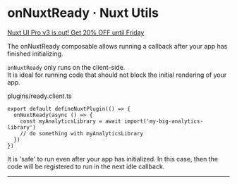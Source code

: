 # onNuxtReady · Nuxt Utils
[Nuxt UI Pro v3 is out! Get 20% OFF until Friday](https://ui.nuxt.com/pro/pricing)

The onNuxtReady composable allows running a callback after your app has finished initializing.

`onNuxtReady` only runs on the client-side.  
It is ideal for running code that should not block the initial rendering of your app.

plugins/ready.client.ts

```
export default defineNuxtPlugin(() => {
  onNuxtReady(async () => {
    const myAnalyticsLibrary = await import('my-big-analytics-library')
    // do something with myAnalyticsLibrary
  })
})

```


It is 'safe' to run even after your app has initialized. In this case, then the code will be registered to run in the next idle callback.

* * *